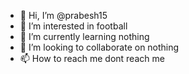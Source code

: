 - 👋 Hi, I’m @prabesh15
- 👀 I’m interested in football
- 🌱 I’m currently learning nothing
- 💞️ I’m looking to collaborate on nothing
- 📫 How to reach me dont reach me

<!---
prabesh15/prabesh15 is a ✨ special ✨ repository because its `README.md` (this file) appears on your GitHub profile.
You can click the Preview link to take a look at your changes.
--->

